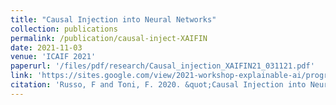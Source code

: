 ```yaml
---
title: "Causal Injection into Neural Networks"
collection: publications
permalink: /publication/causal-inject-XAIFIN
date: 2021-11-03
venue: 'ICAIF 2021'
paperurl: '/files/pdf/research/Causal_injection_XAIFIN21_031121.pdf'
link: 'https://sites.google.com/view/2021-workshop-explainable-ai/programme'
citation: 'Russo, F and Toni, F. 2020. &quot;Causal Injection into Neural Networks.&quot; <i>ICAIF 2021</i>'
---
```

